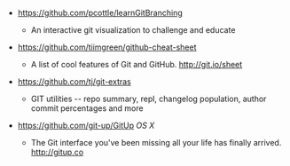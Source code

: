 - https://github.com/pcottle/learnGitBranching
  -  An interactive git visualization to challenge and educate

- https://github.com/tiimgreen/github-cheat-sheet
  - A list of cool features of Git and GitHub. http://git.io/sheet

- https://github.com/tj/git-extras
  - GIT utilities -- repo summary, repl, changelog population, author commit percentages and more 

- https://github.com/git-up/GitUp *OS X*
  - The Git interface you've been missing all your life has finally arrived. http://gitup.co

